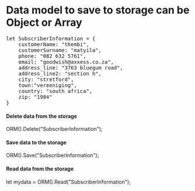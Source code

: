 
<h1>Data model to save to storage can be Object or Array</h1>


<pre>
let SubscriberInformation = {
    customerName: "thembi",
    customerSurname: "matyila",
    phone: "082 632 5761",
    email: "goodwish@axxess.co.za",
    address_line: "3763 bluegum road",
    address_line2: "section h",
    city: "stretford",
    town:"vereeniging",
    country: "south africa",
    zip: "1984"
}
</pre>

<h4>Delete data from the storage</h4>

ORM().Delete("SubscriberInformation");

<h4>Save data to the storage</h4>

ORM().Save("SubscriberInformation");

<h4>Read data from the storage</h4>

let mydata = ORM().Read("SubscriberInformation");
